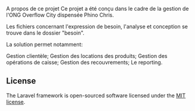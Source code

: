 A propos de ce projet
Ce projet a été conçu dans le cadre de la gestion de l'ONG Overflow City dispensée Phino Chris.

Les fichiers concernant l'expression de besoin, l'analyse et conception se trouve dans le dossier "besoin".

La solution permet notamment:

Gestion clientèle;
Gestion des locations des produits;
Gestion des opérations de caisse;
Gestion des recouvrements;
Le reporting.

## License

The Laravel framework is open-sourced software licensed under the [MIT license](https://opensource.org/licenses/MIT).
